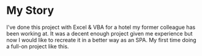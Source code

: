 # My Story

I've done this project with Excel & VBA for a hotel my former colleague has been working at.
It was a decent enough project given me experience but now I would like to recreate it in a better way as an SPA.
My first time doing a full-on project like this.
